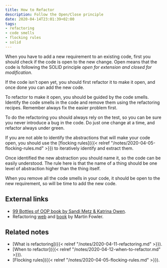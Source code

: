 ```yaml
---
title: How to Refactor
description: Follow the Open/Close principle
date: 2020-04-14T23:01:39+02:00
tags:
- refactoring
- code smells
- flocking rules
- solid
---
```

When you have to add a new requirement to an existing code, first you should check if the code is open to the new change. Open means that the code is following the SOLID principle *open for extension and closed for modification*.

If the code isn't open yet, you should first refactor it to make it open, and once done you can add the new code.

To refactor to make it open, you should be guided by the code smells. Identify the code smells in the code and remove them using the refactoring recipes. Remember always fix the easier problem first.

To do the refactoring you should always rely on the test, so you can be sure you never introduce a bug in the code. Do just one change at a time, and refactor always under green.

If you are not able to identify the abstractions that will make your code open, you should use the [flocking rules]({{< relref "/notes/2020-04-05-flocking-rules.md" >}}) to iteratively identify and extract them.

Once identified the new abstraction you should name it, so the code can be easily understood. The rule here is that the name of a thing should be one level of abstraction higher than the thing itself.

When you remove all the code smells in your code, it should be open to the new requirement, so will be time to add the new code.

## External links

* [99 Bottles of OOP book by Sandi Metz & Katrina Owen](https://www.sandimetz.com/99bottles).
* Refactoring [web](https://www.refactoring.com/) and [book](https://www.amazon.com/gp/product/B007WTFWJ6/ref=as_li_qf_asin_il_tl?ie=UTF8&tag=arctaruscom-20&creative=9325&linkCode=as2&creativeASIN=B007WTFWJ6&linkId=7bafb78eced674869ad97f872a966d98) by Martin Fowler.

## Related notes
* [What is refactoring]({{< relref "/notes/2020-04-11-refactoring.md" >}}).
* [When to refactor]({{< relref "/notes/2020-04-12-when-to-refactor.md" >}}).
* [Flocking rules]({{< relref "/notes/2020-04-05-flocking-rules.md" >}}).
